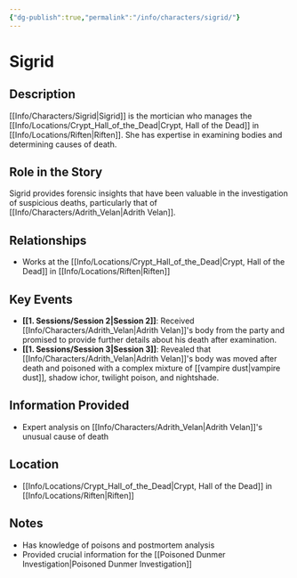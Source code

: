 ```yaml
---
{"dg-publish":true,"permalink":"/info/characters/sigrid/"}
---
```


# Sigrid

## Description
[[Info/Characters/Sigrid\|Sigrid]] is the mortician who manages the [[Info/Locations/Crypt_Hall_of_the_Dead\|Crypt, Hall of the Dead]] in [[Info/Locations/Riften\|Riften]]. She has expertise in examining bodies and determining causes of death.

## Role in the Story
Sigrid provides forensic insights that have been valuable in the investigation of suspicious deaths, particularly that of [[Info/Characters/Adrith_Velan\|Adrith Velan]].

## Relationships
- Works at the [[Info/Locations/Crypt_Hall_of_the_Dead\|Crypt, Hall of the Dead]] in [[Info/Locations/Riften\|Riften]]

## Key Events
- **[[1. Sessions/Session 2\|Session 2]]**: Received [[Info/Characters/Adrith_Velan\|Adrith Velan]]'s body from the party and promised to provide further details about his death after examination.
- **[[1. Sessions/Session 3\|Session 3]]**: Revealed that [[Info/Characters/Adrith_Velan\|Adrith Velan]]'s body was moved after death and poisoned with a complex mixture of [[vampire dust\|vampire dust]], shadow ichor, twilight poison, and nightshade.

## Information Provided
- Expert analysis on [[Info/Characters/Adrith_Velan\|Adrith Velan]]'s unusual cause of death

## Location
- [[Info/Locations/Crypt_Hall_of_the_Dead\|Crypt, Hall of the Dead]] in [[Info/Locations/Riften\|Riften]]

## Notes
- Has knowledge of poisons and postmortem analysis
- Provided crucial information for the [[Poisoned Dunmer Investigation\|Poisoned Dunmer Investigation]]